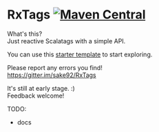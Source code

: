 # RxTags [![Maven Central](https://img.shields.io/maven-central/v/ba.sake/rxtags_sjs1_2.13.svg?style=flat-square&label=Scala+2.13)](https://mvnrepository.com/artifact/ba.sake/rxtags)

What's this?  
Just reactive Scalatags with a simple API.

You can use this [starter template](https://github.com/sake92/RxTags-Starter) to start exploring.

Please report any errors you find!  
https://gitter.im/sake92/RxTags

It's still at early stage. :)  
Feedback welcome!

TODO:
- docs 
